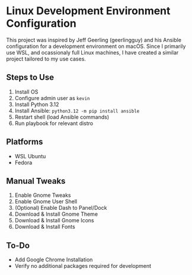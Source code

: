 # Linux Development Environment Configuration
This project was inspired by Jeff Geerling (geerlingguy) and his Ansible configuration for a development environment on macOS. Since I primarily use WSL, and ocassionaly full Linux machines, I have created a similar project tailored to my use cases.

## Steps to Use
1. Install OS
2. Configure admin user as `kevin`
3. Install Python 3.12
4. Install Ansible: `python3.12 -m pip install ansible`
5. Restart shell (load Ansible commands)
6. Run playbook for relevant distro

## Platforms
- WSL Ubuntu
- Fedora

## Manual Tweaks
1. Enable Gnome Tweaks
1. Enable Gnome User Shell
1. (Optional) Enable Dash to Panel/Dock
1. Download & Install Gnome Theme
1. Download & Install Gnome Icons
1. Download & Install Fonts

## To-Do
- Add Google Chrome Installation
- Verify no additional packages required for development